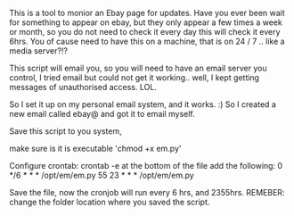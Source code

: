  
This is a tool to monior an Ebay page for updates.
Have you ever been wait for something to appear on ebay,
but they only appear a few times a week or month, 
so you do not need to check it every day this will check it every 6hrs.
You of cause need to have this on a machine, that is on 24 / 7 .. like a media server?!?

This script will email you, so you will need to have an email server you control, 
I tried email but could not get it working.. well, I kept getting messages of unauthorised access. LOL.

So I set it up on my personal email system, and it works. :)
So I created a new email called ebay@ and got it to email myself.


Save this script to you system, 

make sure is it is executable 'chmod +x em.py'

Configure crontab: crontab -e
at the bottom of the file add the following:
0 */6 * * * /opt/em/em.py
55 23 * * * /opt/em/em.py

Save the file, now the cronjob will run every 6 hrs, and 2355hrs.
REMEBER: change the folder location where you saved the script.
